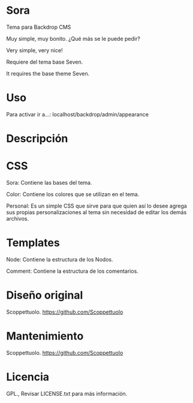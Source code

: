 # Sora

Tema para Backdrop CMS

Muy simple, muy bonito. ¿Qué más se le puede pedir?

Very simple, very nice!

Requiere del tema base Seven.

It requires the base theme Seven.

# Uso

Para activar ir a…: localhost/backdrop/admin/appearance

# Descripción

# CSS

Sora: Contiene las bases del tema.

Color: Contiene los colores que se utilizan en el tema.

Personal: Es un simple CSS que sirve para que quien así lo desee agrega sus propias personalizaciones al tema sin necesidad de editar los demás archivos.

# Templates

Node: Contiene la estructura de los Nodos.

Comment: Contiene la estructura de los comentarios.

# Diseño original

Scoppettuolo.
https://github.com/Scoppettuolo

# Mantenimiento

Scoppettuolo.
https://github.com/Scoppettuolo

# Licencia

GPL., Revisar LICENSE.txt para más información.

